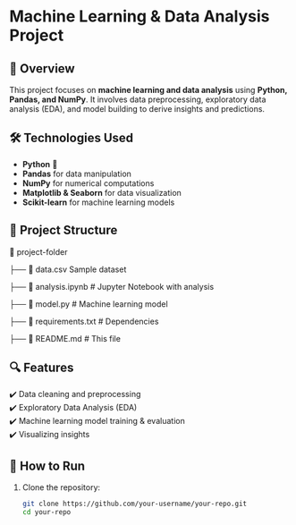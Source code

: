 # Machine Learning & Data Analysis Project  

## 📌 Overview  
This project focuses on **machine learning and data analysis** using **Python, Pandas, and NumPy**. It involves data preprocessing, exploratory data analysis (EDA), and model building to derive insights and predictions.  

## 🛠️ Technologies Used  
- **Python** 🐍  
- **Pandas** for data manipulation  
- **NumPy** for numerical computations  
- **Matplotlib & Seaborn** for data visualization  
- **Scikit-learn** for machine learning models  

## 📂 Project Structure  

📁 project-folder

 ├── 📜 data.csv Sample dataset

├── 📜 analysis.ipynb # Jupyter Notebook with analysis

├── 📜 model.py # Machine learning model

├── 📜 requirements.txt # Dependencies

├── 📜 README.md # This file


## 🔍 Features  
✔️ Data cleaning and preprocessing  
✔️ Exploratory Data Analysis (EDA)  
✔️ Machine learning model training & evaluation  
✔️ Visualizing insights  

## 🚀 How to Run  
1. Clone the repository:  
   ```bash
   git clone https://github.com/your-username/your-repo.git
   cd your-repo
